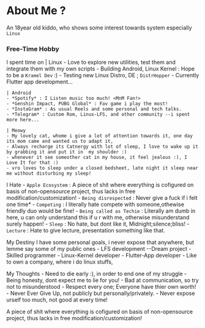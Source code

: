 # About Me ?

An 18year old kiddo, who shows some interest towards system especially `Linux`

### Free-Time Hobby

I spent time on
	| Linux
	- Love to explore new utilities, test them and integrate them with my own scripts
	- Building Android, Linux Kernel : Hope to be a `Kramel Dev` :)
	- Testing new Linux Distro, DE ; `DistrHopper`
	- Currently Flutter app development...

	| Android
	- *Spotify* : I Listen music too much! <MnM Fan!>
	- *Genshin Impact, PUBG Global* : Fav game i play the most!
	- *InstaGram* : As usual Reels and some personal and tech talks.
	- *Telegram* : Custom Rom, Linux-LFS, and other community --i spent more here...

	| Meowy
	- My lovely cat, whome i give a lot of attention towards it, one day its mom came and wanted us to adapt it, 
	- Always recharge its Catnergy with lot of sleep, I love to wake up it by grabbing it and put it in  my shoulder :)
	- whenever it see someother cat in my house, it feel jealous :), I Love It for that :)
	- vro loves to sleep under a closed bedsheet, late night it sleep near me without disturbing my sleep!

I Hate
	- `Apple Ecosystem` : A piece of shit where everything is cofigured on basis of non-opensource project,
thus lacks in free modification/customization!
	- `Being disrespected` : Never give a fuck if i felt one time*
	- `Competing` : I literally hate compete with someone,othewise friendly duo would be fine!
	- `Being called as Techie` : Literally am dumb in here, u can only understand this if u r with me, otherwise misunderstand surely happen!
	- `Sleep` : No hate, but dont like it, Midnight;silence;bliss!
	- `Lecture` : Hate to give lecture, presentation something like that.

My Destiny
	 I have some personal goals, i never expose that anywhere, but lemme say some of my public ones
	- LFS development --Dream project
	- Skilled programmer
	- Linux-Kernel developer
	- Flutter-App developer
	- Like to own a company, where i do linux stuffs,

My Thoughts
	- Need to die early :), in order to end one of my struggle
	- Being honesty, dont expect me to lie for you!
	- Bad at communication, so try not to misunderstood
	- Respect every one; Everyone have thier own worth!
	- Never Ever Give Up, not publicly but personally/privately.
	- Never expose urself too much, not good at every time!


A piece of shit where everything is cofigured on basis of non-opensource project,
thus lacks in free modification/customization!
